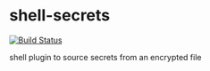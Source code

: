# shell-secrets

[![Build Status](https://travis-ci.org/NAR8789/shell-secrets.svg?branch=master)](https://travis-ci.org/NAR8789/shell-secrets)

shell plugin to source secrets from an encrypted file
